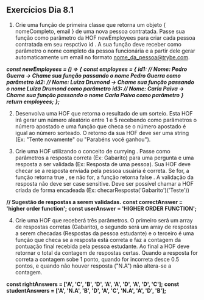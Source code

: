 ## Exercícios Dia 8.1

1. Crie uma função de primeira classe que retorna um objeto { nomeCompleto, email } de uma nova pessoa contratada. Passe sua função como parâmetro da HOF newEmployees para criar cada pessoa contratada em seu respctivo id . A sua função deve receber como parâmetro o nome completo da pessoa funcionária e a partir dele gerar automaticamente um email no formato nome_da_pessoa@trybe.com.

**_const newEmployees = () => {_**
  **_const employees = {_**
    **_id1: // Nome: Pedro Guerra -> Chame sua função passando o nome Pedro Guerra como parâmetro_**
    **_id2: // Nome: Luiza Drumond -> Chame sua função passando o nome Luiza Drumond como parâmetro_**
    **_id3: // Nome: Carla Paiva -> Chame sua função passando o nome Carla Paiva como parâmetro_**
  **_}_**
  **_return employees;_**
**_};_**

2. Desenvolva uma HOF que retorna o resultado de um sorteio. Esta HOF irá gerar um número aleatório entre 1 e 5 recebendo como parâmetros o número apostado e uma função que checa se o número apostado é igual ao número sorteado. O retorno da sua HOF deve ser uma string (Ex: "Tente novamente" ou "Parabéns você ganhou").

3. Crie uma HOF utilizando o conceito de currying . Passe como parâmetros a resposta correta (Ex: Gabarito) para uma pergunta e uma resposta a ser validada (Ex: Resposta de uma pessoa). Sua HOF deve checar se a resposta enviada pela pessoa usuária é correta. Se for, a função retorna true , se não for, a função retorna false .
A validação da resposta não deve ser case sensitive.
Deve ser possível chamar a HOF criada de forma encadeada (Ex: checarResposta('Gabarito')('Teste'))

**// Sugestão de respostas a serem validadas.**
**const correctAnswer = 'higher order function';**
**const userAnswer = 'HIGHER ORDER FUNCTION';**

4. Crie uma HOF que receberá três parâmetros. O primeiro será um array de respostas corretas (Gabarito), o segundo será um array de respostas a serem checadas (Respostas da pessoa estudante) e o terceiro é uma função que checa se a resposta está correta e faz a contagem da pontuação final recebida pela pessoa estudante. Ao final a HOF deve retornar o total da contagem de respostas certas.
Quando a resposta for correta a contagem sobe 1 ponto, quando for incorreta desce 0.5 pontos, e quando não houver resposta ("N.A") não altera-se a contagem.

**const rightAnswers = ['A', 'C', 'B', 'D', 'A', 'A', 'D', 'A', 'D', 'C'];**
**const studentAnswers = ['A', 'N.A', 'B', 'D', 'A', 'C', 'N.A', 'A', 'D', 'B'];**